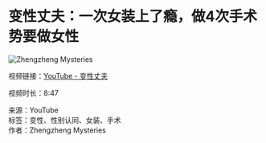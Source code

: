 # 变性丈夫：一次女装上了瘾，做4次手术势要做女性

![Zhengzheng Mysteries](https://i.ytimg.com/an/O6iPzfytGE-IvfjIxWVYmA/featured_channel.jpg?v=5f33f32b)

视频链接：[YouTube - 变性丈夫](https://www.youtube.com/watch?v=O6iPzfytGEI)

视频时长：8:47

来源：YouTube  
标签：变性、性别认同、女装、手术  
作者：Zhengzheng Mysteries  